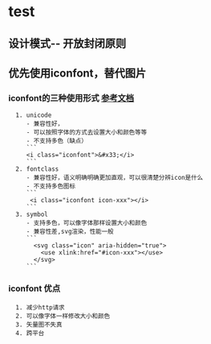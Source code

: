 # test

## 设计模式-- 开放封闭原则
   

## 优先使用iconfont，替代图片
   ### iconfont的三种使用形式 [参考文档](https://www.iconfont.cn/help/detail?spm=a313x.7781069.1998910419.17&helptype=code)
      1. unicode
         - 兼容性好，
         - 可以按照字体的方式去设置大小和颜色等等
         - 不支持多色（缺点）
         ```
         <i class="iconfont">&#x33;</i>
         ```
      2. fontclass
         - 兼容性好，语义明确明确更加直观，可以很清楚分辨icon是什么
         - 不支持多色图标
         ```
          <i class="iconfont icon-xxx"></i>
         ```
      3. symbol
         - 支持多色，可以像字体那样设置大小和颜色
         - 兼容性差,svg渲染，性能一般
         ```
           <svg class="icon" aria-hidden="true">
             <use xlink:href="#icon-xxx"></use>
           </svg>
         ```
   ### iconfont 优点
      1. 减少http请求
      2. 可以像字体一样修改大小和颜色
      3. 矢量图不失真
      4. 跨平台
    

